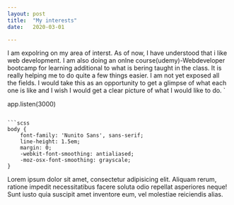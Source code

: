 ```yaml
---
layout: post
title:  "My interests"
date:   2020-03-01

---
```

I am expolring on my area of interst. As of now, I have understood that i like web development. I am also doing an onlne course(udemy)-Webdeveloper bootcamp for learning additional to what is bering taught in the class. It is really helping me to do quite a few things easier. I am not yet exposed all the fields. I would take this as an opportunity to get a glimpse of what each one is like and I wish I would get a clear picture of what I would like to do. 
`

app.listen(3000)
```

```scss
body {
	font-family: 'Nunito Sans', sans-serif;
	line-height: 1.5em;
	margin: 0;
	-webkit-font-smoothing: antialiased;
	-moz-osx-font-smoothing: grayscale;
}
```
Lorem ipsum dolor sit amet, consectetur adipisicing elit. Aliquam rerum, ratione impedit necessitatibus facere soluta odio repellat asperiores neque! Sunt iusto quia suscipit amet inventore eum, vel molestiae reiciendis alias.
